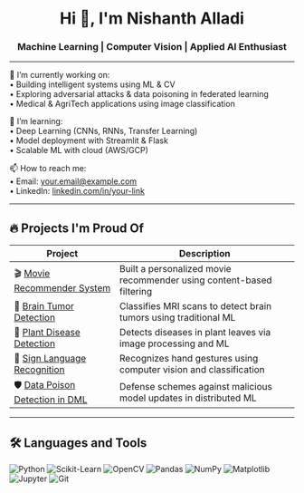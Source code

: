 <h1 align="center">Hi 👋, I'm Nishanth Alladi</h1>
<h3 align="center">Machine Learning | Computer Vision | Applied AI Enthusiast</h3>

---

🔭 I’m currently working on:  
• Building intelligent systems using ML & CV  
• Exploring adversarial attacks & data poisoning in federated learning  
• Medical & AgriTech applications using image classification  

🌱 I’m learning:  
• Deep Learning (CNNs, RNNs, Transfer Learning)  
• Model deployment with Streamlit & Flask  
• Scalable ML with cloud (AWS/GCP)

📫 How to reach me:  
• Email: your.email@example.com  
• LinkedIn: [linkedin.com/in/your-link](https://linkedin.com/in/your-link)

---

## 🔥 Projects I'm Proud Of

| Project | Description |
|--------|-------------|
| 🎬 [Movie Recommender System](https://github.com/nishanthalladi123/movie_recommender_system) | Built a personalized movie recommender using content-based filtering |
| 🧠 [Brain Tumor Detection](https://github.com/nishanthalladi123/brain-tumor-detection-using-machine-learning) | Classifies MRI scans to detect brain tumors using traditional ML |
| 🌿 [Plant Disease Detection](https://github.com/nishanthalladi123/Plant-disease-Detection) | Detects diseases in plant leaves via image processing and ML |
| 🤟 [Sign Language Recognition](https://github.com/nishanthalladi123/signlanguage-recognition-using-machine-learning) | Recognizes hand gestures using computer vision and classification |
| 🛡 [Data Poison Detection in DML](https://github.com/nishanthalladi123/Data-Poison-Detection-Schemes-for-Distributed-Machine-Learning) | Defense schemes against malicious model updates in distributed ML |

---

## 🛠️ Languages and Tools

![Python](https://img.shields.io/badge/-Python-333333?style=flat&logo=python)
![Scikit-Learn](https://img.shields.io/badge/-ScikitLearn-333333?style=flat&logo=scikit-learn)
![OpenCV](https://img.shields.io/badge/-OpenCV-333333?style=flat&logo=opencv)
![Pandas](https://img.shields.io/badge/-Pandas-333333?style=flat&logo=pandas)
![NumPy](https://img.shields.io/badge/-NumPy-333333?style=flat&logo=numpy)
![Matplotlib](https://img.shields.io/badge/-Matplotlib-333333?style=flat&logo=matplotlib)
![Jupyter](https://img.shields.io/badge/-Jupyter-333333?style=flat&logo=jupyter)
![Git](https://img.shields.io/badge/-Git-333333?style=flat&logo=git)


